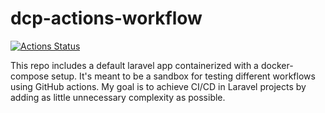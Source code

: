 # dcp-actions-workflow
[![Actions Status](https://github.com/flayshon/dcp-actions-workflow/workflows/dcp-actions-workflow/badge.svg)](https://github.com/flayshon/dcp-actions-workflow/actions)

This repo includes a default laravel app containerized with a docker-compose setup. It's meant to be a sandbox for testing different workflows using GitHub actions. My goal is to achieve CI/CD in Laravel projects by adding as little unnecessary complexity as possible.
